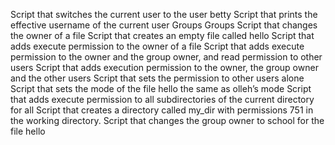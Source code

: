 Script that switches the current user to the user betty
Script that prints the effective username of the current user
Groups 
Groups
Script that changes the owner of a file
Script that creates an empty file called hello
Script that adds execute permission to the owner of a file
Script that adds execute permission to the owner and the group owner, and read permission to other users
Script that adds execution permission to the owner, the group owner and the other users
Script that sets the permission to other users alone
Script that sets the mode of the file hello the same as olleh’s mode
Script that adds execute permission to all subdirectories of the current directory for all
Script that creates a directory called my_dir with permissions 751 in the working directory.
Script that changes the group owner to school for the file hello
